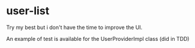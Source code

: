 # user-list

Try my best but i don't have the time to improve the UI.

An example of test is available for the UserProviderImpl class (did in TDD)
